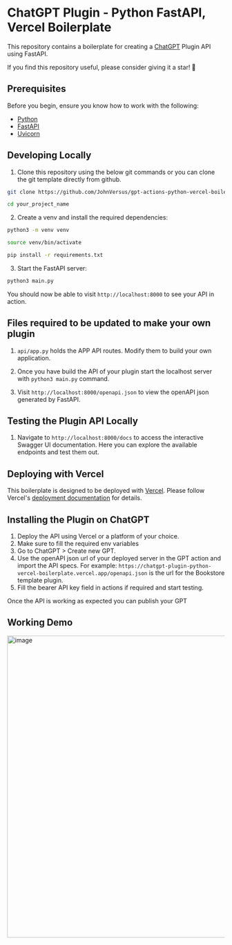 # ChatGPT Plugin - Python FastAPI, Vercel Boilerplate

This repository contains a boilerplate for creating a [ChatGPT](https://platform.openai.com/docs/plugins/introduction) Plugin API using FastAPI.

If you find this repository useful, please consider giving it a star! 🌟

## Prerequisites

Before you begin, ensure you know how to work with the following:

- [Python](https://www.python.org/downloads/)
- [FastAPI](https://fastapi.tiangolo.com/#installation)
- [Uvicorn](https://www.uvicorn.org/)

## Developing Locally

1. Clone this repository using the below git commands or you can clone the git template directly from github.

```bash
git clone https://github.com/JohnVersus/gpt-actions-python-vercel-boilerplate.git your_project_name

cd your_project_name
```

2. Create a venv and install the required dependencies:

```bash
python3 -m venv venv

source venv/bin/activate

pip install -r requirements.txt
```

3. Start the FastAPI server:

```bash
python3 main.py
```

You should now be able to visit `http://localhost:8000` to see your API in action.

## Files required to be updated to make your own plugin

1. `api/app.py` holds the APP API routes. Modify them to build your own application.

2. Once you have build the API of your plugin start the localhost server with `python3 main.py` command.

3. Visit `http://localhost:8000/openapi.json` to view the openAPI json generated by FastAPI.

## Testing the Plugin API Locally

1. Navigate to `http://localhost:8000/docs` to access the interactive Swagger UI documentation. Here you can explore the available endpoints and test them out.

## Deploying with Vercel

This boilerplate is designed to be deployed with [Vercel](https://vercel.com/). Please follow Vercel's [deployment documentation](https://vercel.com/docs/platform/deployments) for details.

## Installing the Plugin on ChatGPT

1. Deploy the API using Vercel or a platform of your choice.
2. Make sure to fill the required env variables
3. Go to ChatGPT > Create new GPT.
4. Use the openAPI json url of your deployed server in the GPT action and import the API specs. For example: `https://chatgpt-plugin-python-vercel-boilerplate.vercel.app/openapi.json` is the url for the Bookstore template plugin.
5. Fill the bearer API key field in actions if required and start testing.

Once the API is working as expected you can publish your GPT

## Working Demo

<img width="700" alt="image" src="https://github.com/JohnVersus/chatgpt-plugin-python-vercel-boilerplate/assets/15834299/7a2e43f8-0c98-409f-99a0-24491756a0fc">
